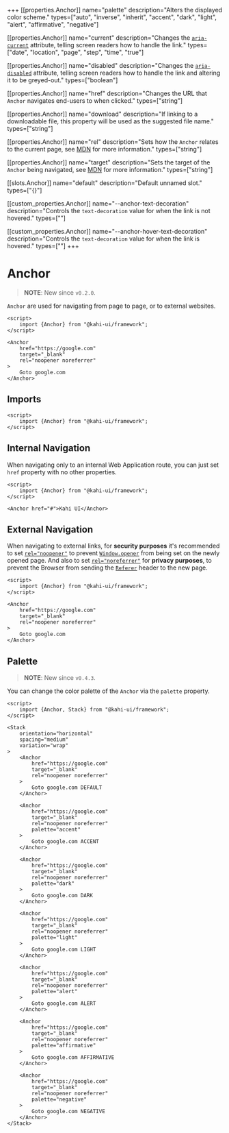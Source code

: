 +++
[[properties.Anchor]]
name="palette"
description="Alters the displayed color scheme."
types=["auto", "inverse", "inherit", "accent", "dark", "light", "alert", "affirmative", "negative"]

[[properties.Anchor]]
name="current"
description="Changes the [`aria-current`](https://www.digitala11y.com/aria-current-state) attribute, telling screen readers how to handle the link."
types=["date", "location", "page", "step", "time", "true"]

[[properties.Anchor]]
name="disabled"
description="Changes the [`aria-disabled`](https://www.digitala11y.com/aria-disabled-state) attribute, telling screen readers how to handle the link and altering it to be greyed-out."
types=["boolean"]

[[properties.Anchor]]
name="href"
description="Changes the URL that `Anchor` navigates end-users to when clicked."
types=["string"]

[[properties.Anchor]]
name="download"
description="If linking to a downloadable file, this property will be used as the suggested file name."
types=["string"]

[[properties.Anchor]]
name="rel"
description="Sets how the `Anchor` relates to the current page, see [MDN](https://developer.mozilla.org/en-US/docs/Web/HTML/Element/a#attr-rel) for more information."
types=["string"]

[[properties.Anchor]]
name="target"
description="Sets the target of the `Anchor` being navigated, see [MDN](https://developer.mozilla.org/en-US/docs/Web/HTML/Element/a#attr-target) for more information."
types=["string"]

[[slots.Anchor]]
name="default"
description="Default unnamed slot."
types=["{}"]

[[custom_properties.Anchor]]
name="--anchor-text-decoration"
description="Controls the `text-decoration` value for when the link is not hovered."
types=["<text-decoration>"]

[[custom_properties.Anchor]]
name="--anchor-hover-text-decoration"
description="Controls the `text-decoration` value for when the link is hovered."
types=["<text-decoration>"]
+++

# Anchor

> **NOTE**: New since `v0.2.0`.

`Anchor` are used for navigating from page to page, or to external websites.

```svelte {title="Anchor Preview" mode="repl"}
<script>
    import {Anchor} from "@kahi-ui/framework";
</script>

<Anchor
    href="https://google.com"
    target="_blank"
    rel="noopener noreferrer"
>
    Goto google.com
</Anchor>
```

## Imports

```svelte {title="Anchor Imports"}
<script>
    import {Anchor} from "@kahi-ui/framework";
</script>
```

## Internal Navigation

When navigating only to an internal Web Application route, you can just set `href` property with no other properties.

```svelte {title="Anchor Internal Navigation" mode="repl"}
<script>
    import {Anchor} from "@kahi-ui/framework";
</script>

<Anchor href="#">Kahi UI</Anchor>
```

## External Navigation

When navigating to external links, for **security purposes** it's recommended to set [`rel="noopener"`](https://developer.mozilla.org/en-US/docs/Web/HTML/Link_types/noopener) to prevent [`Window.opener`](https://developer.mozilla.org/en-US/docs/Web/API/Window/opener) from being set on the newly opened page. And also to set [`rel="noreferrer"`](https://developer.mozilla.org/en-US/docs/Web/HTML/Link_types/noreferrer) for **privacy purposes**, to prevent the Browser from sending the [`Referer`](https://developer.mozilla.org/en-US/docs/Web/HTTP/Headers/Referer) header to the new page.

```svelte {title="Anchor External Navigation" mode="repl"}
<script>
    import {Anchor} from "@kahi-ui/framework";
</script>

<Anchor
    href="https://google.com"
    target="_blank"
    rel="noopener noreferrer"
>
    Goto google.com
</Anchor>
```

## Palette

> **NOTE**: New since `v0.4.3`.

You can change the color palette of the `Anchor` via the `palette` property.

```svelte {title="Anchor Palette" mode="repl"}
<script>
    import {Anchor, Stack} from "@kahi-ui/framework";
</script>

<Stack
    orientation="horizontal"
    spacing="medium"
    variation="wrap"
>
    <Anchor
        href="https://google.com"
        target="_blank"
        rel="noopener noreferrer"
    >
        Goto google.com DEFAULT
    </Anchor>

    <Anchor
        href="https://google.com"
        target="_blank"
        rel="noopener noreferrer"
        palette="accent"
    >
        Goto google.com ACCENT
    </Anchor>

    <Anchor
        href="https://google.com"
        target="_blank"
        rel="noopener noreferrer"
        palette="dark"
    >
        Goto google.com DARK
    </Anchor>

    <Anchor
        href="https://google.com"
        target="_blank"
        rel="noopener noreferrer"
        palette="light"
    >
        Goto google.com LIGHT
    </Anchor>

    <Anchor
        href="https://google.com"
        target="_blank"
        rel="noopener noreferrer"
        palette="alert"
    >
        Goto google.com ALERT
    </Anchor>

    <Anchor
        href="https://google.com"
        target="_blank"
        rel="noopener noreferrer"
        palette="affirmative"
    >
        Goto google.com AFFIRMATIVE
    </Anchor>

    <Anchor
        href="https://google.com"
        target="_blank"
        rel="noopener noreferrer"
        palette="negative"
    >
        Goto google.com NEGATIVE
    </Anchor>
</Stack>
```

